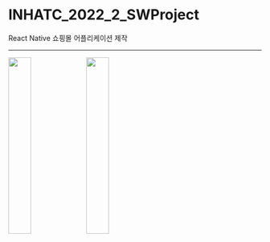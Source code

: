 # INHATC_2022_2_SWProject

React Native 쇼핑몰 어플리케이션 제작

* * *


<img src = "https://github.com/startedourmission/INHATC_2022_2_SWProject/assets/53049011/a191d16d-c684-4819-b858-c3cd570c66ad" width="30%" height="30%"> 
<img src = "https://github.com/startedourmission/INHATC_2022_2_SWProject/assets/53049011/f46fb09d-0183-400d-8d00-7e309516f2ad" width="30%" height="30%"> 

